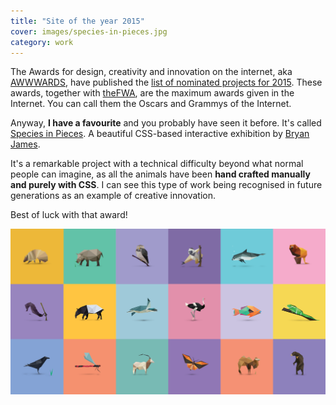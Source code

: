 ```yaml
---
title: "Site of the year 2015"
cover: images/species-in-pieces.jpg
category: work
---
```


The Awards for design, creativity and innovation on the internet, aka [AWWWARDS](http://www.awwwards.com), have published the [list of nominated projects for 2015](http://www.awwwards.com/annual-awards-2015/). These awards, together with [theFWA](http://www.thefwa.com/), are the maximum awards given in the Internet. You can call them the Oscars and Grammys of the Internet.

Anyway, **I have a favourite** and you probably have seen it before. It's called [Species in Pieces](http://species-in-pieces.com/). A beautiful CSS-based interactive exhibition by [Bryan James](http://www.bryanjamesdesign.co.uk/).

It's a remarkable project with a technical difficulty beyond what normal people can imagine, as all the animals have been **hand crafted manually and purely with CSS**. I can see this type of work being recognised in future generations as an example of creative innovation.

Best of luck with that award!

![](./images/species-in-pieces-mosaic.png)
